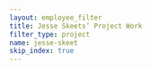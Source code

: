 ```yaml
---
layout: employee_filter
title: Jesse Skeets’ Project Work
filter_type: project
name: jesse-skeet
skip_index: true
---
```

